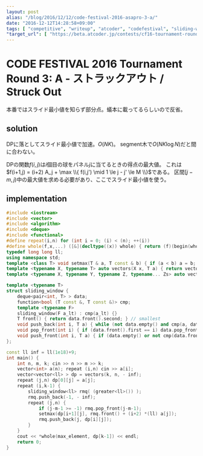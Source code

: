 ```yaml
---
layout: post
alias: "/blog/2016/12/12/code-festival-2016-asapro-3-a/"
date: "2016-12-12T14:28:58+09:00"
tags: [ "competitive", "writeup", "atcoder", "codefestival", "sliding-window-minimum", "range-maximum-query", "dp" ]
"target_url": [ "https://beta.atcoder.jp/contests/cf16-tournament-round3-open/tasks/asaporo_d" ]
---
```


# CODE FESTIVAL 2016 Tournament Round 3: A - ストラックアウト / Struck Out

本番ではスライド最小値を知らず部分点。蟻本に載ってるらしいので反省。

## solution

DPに落としてスライド最小値で加速。$O(NK)$。
segment木で$O(NK \log N)$だと間に合わない。

DPの関数$f(i,j)$は$i$個目の球をパネル$j$に当てるときの得点の最大値。
これは$f(i+1,j) = (i+2) A_j + \max \\{ f(i,j') \mid 1 \le j - j' \le M \\}$である。
区間$[j-m, j)$中の最大値を求める必要があり、ここでスライド最小値を使う。

## implementation

``` c++
#include <iostream>
#include <vector>
#include <algorithm>
#include <deque>
#include <functional>
#define repeat(i,n) for (int i = 0; (i) < (n); ++(i))
#define whole(f,x,...) ([&](decltype((x)) whole) { return (f)(begin(whole), end(whole), ## __VA_ARGS__); })(x)
typedef long long ll;
using namespace std;
template <class T> void setmax(T & a, T const & b) { if (a < b) a = b; }
template <typename X, typename T> auto vectors(X x, T a) { return vector<T>(x, a); }
template <typename X, typename Y, typename Z, typename... Zs> auto vectors(X x, Y y, Z z, Zs... zs) { auto cont = vectors(y, z, zs...); return vector<decltype(cont)>(x, cont); }

template <typename T>
struct sliding_window {
    deque<pair<int, T> > data;
    function<bool (T const &, T const &)> cmp;
    template <typename F>
    sliding_window(F a_lt) : cmp(a_lt) {}
    T front() { return data.front().second; } // smallest
    void push_back(int i, T a) { while (not data.empty() and cmp(a, data.back().second)) data.pop_back(); data.emplace_back(i, a); }
    void pop_front(int i) { if (data.front().first == i) data.pop_front(); }
    void push_front(int i, T a) { if (data.empty() or not cmp(data.front().second, a)) data.emplace_front(i, a); }
};

const ll inf = ll(1e18)+9;
int main() {
    int n, m, k; cin >> n >> m >> k;
    vector<int> a(n); repeat (i,n) cin >> a[i];
    vector<vector<ll> > dp = vectors(k, n, - inf);
    repeat (j,n) dp[0][j] = a[j];
    repeat (i,k-1) {
        sliding_window<ll> rmq( (greater<ll>()) );
        rmq.push_back(-1, - inf);
        repeat (j,n) {
            if (j-m-1 >= -1) rmq.pop_front(j-m-1);
            setmax(dp[i+1][j], rmq.front() + (i+2) *(ll) a[j]);
            rmq.push_back(j, dp[i][j]);
        }
    }
    cout << *whole(max_element, dp[k-1]) << endl;
    return 0;
}
```

